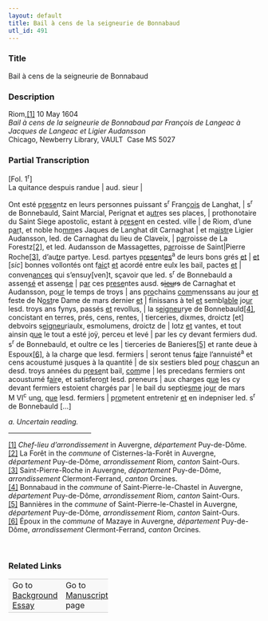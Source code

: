 ```yaml
---  
layout: default  
title: Bail à cens de la seigneurie de Bonnabaud  
utl_id: 491
---
```


### Title

Bail à cens de la seigneurie de Bonnabaud

### Description

<p>Riom,<a href="#_ftn1" name="_ftnref1" title="" id="_ftnref1">[1]</a> 10 May 1604<br /><em>Bail à cens de la seigneurie de Bonnabaud par François de Langeac à Jacques de Langeac et Ligier Audansson</em><br />
Chicago, Newberry Library, VAULT  Case MS 5027</p>



### Partial Transcription

<p>[Fol. 1<sup>r</sup>]<br />
La quitance despuis randue | aud. sieur |</p>
<p>Ont esté p<u>rese</u>ntz en leurs personnes puissant s<sup>r</sup> Fran<u>çois</u> de Langhat, | s<sup>r</sup> de Bonnebauld, Saint Marcial, Perignat et a<u>utr</u>es ses places, | prothonotaire du Saint Siege apostolic, estant à p<u>rese</u>nt en cested. ville | de Riom, d’une p<u>ar</u>t, et noble ho<u>mm</u>es Jaques de Langhat dit Carnaghat | et m<u>aistr</u>e Ligier Audansson, led. de Carnaghat du lieu de Claveix, | p<u>ar</u>roisse de La Forestz<a href="#_ftn2" name="_ftnref2" title="" id="_ftnref2">[2]</a>, et led. Audansson de Massagettes, p<u>ar</u>roisse de Saint|Pierre Roche<a href="#_ftn3" name="_ftnref3" title="" id="_ftnref3">[3]</a>, d’au<u>tr</u>e partye. Lesd. partyes p<u>rese</u>nt<u>es</u><sup>a</sup> de leurs bons grés <u>et</u> | <u>et</u> [<em>sic</em>] bonnes vollontés ont f<u>aic</u>t <u>et</u> acordé entre eulx les bail, pactes <u>et</u> | conven<u>ances</u> qui s’ensuy[ven]t, sçavoir que led. s<sup>r</sup> de Bonnebauld a assen<u>sé</u> et assen<u>se</u> | p<u>ar</u> ces p<u>rese</u>ntes ausd. <s>s<u>ieu</u>rs</s> de Carnaghat et Audansson, po<u>ur</u> le temps de troys | ans p<u>ro</u>chains <u>com</u>menssans au jour <u>et</u> feste de N<u>ost</u>re Dame de mars dernier <u>et</u> | finissans à tel <u>et</u> sembl<u>able</u> jo<u>ur</u> lesd. troys ans fynys, passés <u>et</u> revollus, | la s<u>eigneu</u>rye de Bonnebauld<a href="#_ftn4" name="_ftnref4" title="" id="_ftnref4">[4]</a>, concistant en terres, prés, cens, rentes, | tierceries, dixmes, droictz [et] debvoirs s<u>eigneu</u>riaulx, esmolumens, droictz de | lotz <u>et</u> vantes, et tout ainsin q<u>ue</u> le tout a esté joÿ, perceu et levé | par les cy devant fermiers dud. s<sup>r</sup> de Bonnebauld, et oultre ce les | tierceries de Banieres<a href="#_ftn5" name="_ftnref5" title="" id="_ftnref5">[5]</a> et rante deue à Espoux<a href="#_ftn6" name="_ftnref6" title="" id="_ftnref6">[6]</a>, à la charge que lesd. fermiers | seront tenus f<u>air</u>e l’annuisté<sup>a</sup> et cens acoustumé jusques à la quantité | de six sestiers bled po<u>ur</u> ch<u>asc</u>un an desd. troys années du p<u>rese</u>nt bail, <u>com</u>me | les precedans fermiers ont acoustumé f<u>air</u>e, et satisfero<u>n</u>t lesd. preneurs | aux charges q<u>ue</u> les cy devant fermiers estoient chargés par | le bail du septie<u>sme</u> jo<u>ur</u> de mars M VI<sup>c</sup> ung, q<u>ue</u> lesd. fermiers | p<u>ro</u>metent entretenir <u>et</u> en indepniser led. s<sup>r</sup> de Bonnebauld […]</p>
<p align="left"><em>a. Uncertain reading.</em></p>
<div>
<hr align="left" size="1" width="33%" /><div id="ftn1"><a href="#_ftnref1" name="_ftn1" title="" id="_ftn1">[1]</a> <em>C</em><em>hef-lieu d’arrondissement</em> in Auvergne, <em>département </em>Puy-de-Dôme.</div>
<div id="ftn2"><a href="#_ftnref2" name="_ftn2" title="" id="_ftn2">[2]</a> La Forêt in the <em>commune</em> of Cisternes-la-Forêt in Auvergne, <em>département</em> Puy-de-Dôme, <em>arrondissement</em> Riom, <em>canton</em> Saint-Ours.</div>
<div id="ftn3"><a href="#_ftnref3" name="_ftn3" title="" id="_ftn3">[3]</a> Saint-Pierre-Roche in Auvergne, <em>département</em> Puy-de-Dôme, <em>arrondissement</em> Clermont-Ferrand, <em>canton</em> Orcines.</div>
<div id="ftn4"><a href="#_ftnref4" name="_ftn4" title="" id="_ftn4">[4]</a> Bonnabaud in the <em>commune</em> of Saint-Pierre-le-Chastel in Auvergne, <em>département</em> Puy-de-Dôme, <em>arrondissement</em> Riom, <em>canton</em> Saint-Ours.</div>
<div id="ftn5"><a href="#_ftnref5" name="_ftn5" title="" id="_ftn5">[5]</a> Bannières in the <em>commune</em> of Saint-Pierre-le-Chastel in Auvergne, <em>département</em> Puy-de-Dôme, <em>arrondissement</em> Riom, <em>canton</em> Saint-Ours.</div>
<div id="ftn6"><a href="#_ftnref6" name="_ftn6" title="" id="_ftn6">[6]</a> Époux in the <em>commune</em> of Mazaye in Auvergne, <em>département</em> Puy-de-Dôme, <em>arrondissement</em> Clermont-Ferrand, <em>canton</em> Orcines.</div>
</div>
<p align="left"> </p>


### Related Links

<table border="0.5" cellpadding="1" cellspacing="1" style="width: 200px; background-color:#F8F8F8;">
    <tbody style="border-color:#ccc">
        <tr style="border-color:#ccc">
            <td>Go to <a href="https://centerfordigitalhumanities.github.io/Newberry-French-paleography/essay/491" target="_blank">Background Essay</a></td>
            <td>Go to <a href="https://centerfordigitalhumanities.github.io/Newberry-French-paleography/www/record.html?id=491" target="_blank">Manuscript</a> page</td>
        </tr>
    </tbody>
</table>
